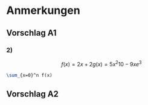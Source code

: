 # Anmerkungen
## Vorschlag A1
### **2)**
```math
f(x) = 2x+2
g(x) = 5x^2{10}-9xe^3
```

```tex
\sum_{x=0}^n f(x)
```

## Vorschlag A2
